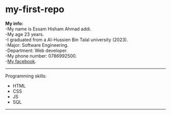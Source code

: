 # my-first-repo
**My info:**  
-My name is Essam Hisham Ahmad addi.  
-My age 23 years.  
-I graduated from a Al-Hussien Bin Talal university (2023).  
-Major: Software Engineering.  
-Department: Web developer.  
-My phone number: 0786992500.  
-[My facebook](https://web.facebook.com/profile.php?id=100027631713975).  

___  

Programming skills:
- HTML
- CSS
- JS
- SQL  
___
